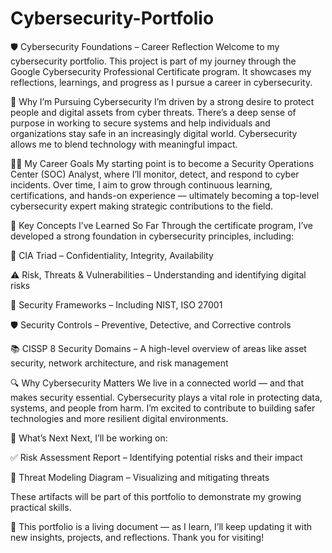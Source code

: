 # Cybersecurity-Portfolio
🛡️ Cybersecurity Foundations – Career Reflection
Welcome to my cybersecurity portfolio. This project is part of my journey through the Google Cybersecurity Professional Certificate program. It showcases my reflections, learnings, and progress as I pursue a career in cybersecurity.

🎯 Why I’m Pursuing Cybersecurity
I’m driven by a strong desire to protect people and digital assets from cyber threats. There’s a deep sense of purpose in working to secure systems and help individuals and organizations stay safe in an increasingly digital world. Cybersecurity allows me to blend technology with meaningful impact.

🧑‍💻 My Career Goals
My starting point is to become a Security Operations Center (SOC) Analyst, where I’ll monitor, detect, and respond to cyber incidents. Over time, I aim to grow through continuous learning, certifications, and hands-on experience — ultimately becoming a top-level cybersecurity expert making strategic contributions to the field.

🧠 Key Concepts I’ve Learned So Far
Through the certificate program, I’ve developed a strong foundation in cybersecurity principles, including:

🔐 CIA Triad – Confidentiality, Integrity, Availability

⚠️ Risk, Threats & Vulnerabilities – Understanding and identifying digital risks

🧰 Security Frameworks – Including NIST, ISO 27001

🛡️ Security Controls – Preventive, Detective, and Corrective controls

📚 CISSP 8 Security Domains – A high-level overview of areas like asset security, network architecture, and risk management

🔍 Why Cybersecurity Matters
We live in a connected world — and that makes security essential. Cybersecurity plays a vital role in protecting data, systems, and people from harm. I’m excited to contribute to building safer technologies and more resilient digital environments.

🚀 What’s Next
Next, I’ll be working on:

✅ Risk Assessment Report – Identifying potential risks and their impact

🧠 Threat Modeling Diagram – Visualizing and mitigating threats

These artifacts will be part of this portfolio to demonstrate my growing practical skills.

🔐 This portfolio is a living document — as I learn, I’ll keep updating it with new insights, projects, and reflections. Thank you for visiting!
